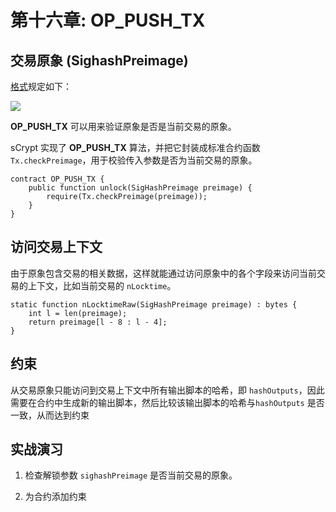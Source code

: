 # 第十六章: OP_PUSH_TX

## 交易原象 (SighashPreimage)

[格式](https://github.com/bitcoin-sv/bitcoin-sv/blob/master/doc/abc/replay-protected-sighash.md#digest-algorithm)规定如下：

![](https://img-blog.csdnimg.cn/20200712222718698.png?x-oss-process=image/watermark,type_ZmFuZ3poZW5naGVpdGk,shadow_10,text_aHR0cHM6Ly9ibG9nLmNzZG4ubmV0L2ZyZWVkb21oZXJv,size_16,color_FFFFFF,t_70#pic_center)

**OP_PUSH_TX** 可以用来验证原象是否是当前交易的原象。

sCrypt 实现了 **OP_PUSH_TX** 算法，并把它封装成标准合约函数 `Tx.checkPreimage`，用于校验传入参数是否为当前交易的原象。

```solidity
contract OP_PUSH_TX {
    public function unlock(SigHashPreimage preimage) { 
        require(Tx.checkPreimage(preimage));
    }
}
```
## 访问交易上下文

由于原象包含交易的相关数据，这样就能通过访问原象中的各个字段来访问当前交易的上下文，比如当前交易的 `nLocktime`。

```solidity
static function nLocktimeRaw(SigHashPreimage preimage) : bytes {
    int l = len(preimage);
    return preimage[l - 8 : l - 4];
}
```
## 约束

从交易原象只能访问到交易上下文中所有输出脚本的哈希，即 `hashOutputs`，因此需要在合约中生成新的输出脚本，然后比较该输出脚本的哈希与`hashOutputs` 是否一致，从而达到约束

## 实战演习

1. 检查解锁参数 `sighashPreimage` 是否当前交易的原象。

2. 为合约添加约束


